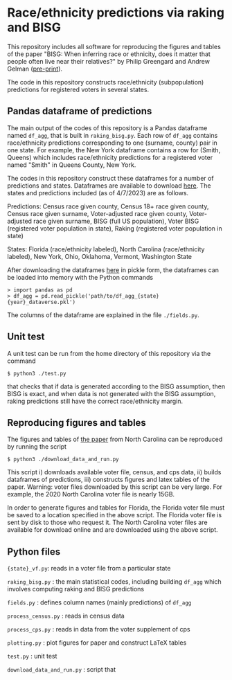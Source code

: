 # Race/ethnicity predictions via raking and BISG

This repository includes all software for reproducing the figures and tables of the paper 
"BISG: When inferring race or ethnicity, does it matter that people often live near 
their relatives?" by Philip Greengard and Andrew Gelman 
([pre-print](https://arxiv.org/abs/2304.09126)). 

The code in this repository constructs race/ethnicity (subpopulation) predictions for registered voters in 
several states. 

## Pandas dataframe of predictions
The main output of the codes of this repository is a Pandas dataframe named `df_agg`, 
that is built in `raking_bisg.py`.  Each row of `df_agg` contains race/ethnicity predictions corresponding to one (surname, county) pair in one state. 
For example, the New York dataframe contains a row for (Smith, Queens) which includes 
race/ethnicity predictions for a registered voter named "Smith" in Queens County, New York. 

The codes in this repository construct these dataframes for a number of predictions 
and states. Dataframes are available to download 
[here](https://dataverse.harvard.edu/dataset.xhtml?persistentId=doi%3A10.7910%2FDVN%2FQIM4UF). 
The states and predictions included (as of 4/7/2023) are as follows. 

Predictions:
Census race given county,
Census 18+ race given county,
Census race given surname, 
Voter-adjusted race given county, 
Voter-adjusted race given surname,
BISG (full US population),
Voter BISG (registered voter population in state),
Raking (registered voter population in state)

States: 
Florida (race/ethnicity labeled),
North Carolina (race/ethnicity labeled),
New York,
Ohio,
Oklahoma,
Vermont,
Washington State

After downloading the dataframes 
[here](https://dataverse.harvard.edu/dataset.xhtml?persistentId=doi%3A10.7910%2FDVN%2FQIM4UF) 
in pickle form, the dataframes can 
be loaded into memory with the Python commands

```
> import pandas as pd 
> df_agg = pd.read_pickle('path/to/df_agg_{state}{year}_dataverse.pkl')
```

The columns of the dataframe are explained in the file `./fields.py`.

## Unit test
A unit test can be run from the home directory of this repository via the command 
```
$ python3 ./test.py
``` 
that checks that if data is generated according to the BISG assumption, then BISG is exact, 
and when data is not generated with the BISG assumption, raking predictions still have the 
correct race/ethnicity margin.

## Reproducing figures and tables
The figures and tables of [the paper](https://arxiv.org/abs/2304.09126) from North Carolina can be reproduced
by running the script
```
$ python3 ./download_data_and_run.py
``` 
This script i) downloads available voter file, census, and cps data, ii) builds dataframes 
of predictions, iii) constructs figures and latex tables of the paper. Warning: voter files 
downloaded by this script can be very large. For example, the 2020 North Carolina voter 
file is nearly 15GB. 

In order to generate figures and tables for Florida, the Florida voter file must be 
saved to a location specified in the above script. The Florida voter file is 
sent by disk to those who request it. 
The North Carolina voter files are available for download online and are
downloaded using the above script.  
 

## Python files

`{state}_vf.py`: reads in a voter file from a particular state

`raking_bisg.py` : the main statistical codes, including building `df_agg` which involves computing 
raking and BISG predictions

`fields.py` : defines column names (mainly predictions) of `df_agg`

`process_census.py` : reads in census data

`process_cps.py` : reads in data from the voter supplement of cps

`plotting.py` : plot figures for paper and construct LaTeX tables

`test.py` : unit test

`download_data_and_run.py` : script that 